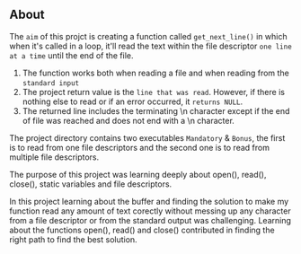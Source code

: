 
## About
The `aim` of this projct is creating a function called `get_next_line()` in which when it's called in a loop, it'll read the text within the file descriptor `one line at a time` until the end of the file.

1) The function works both when reading a file and when reading from the `standard input`
2) The project return value is the `line that was read`. However, if there is nothing else to read or if an error occurred, it `returns NULL`.
3) The returned line includes the terminating \n character except if the end of file was reached and does not end with a \n character.


The project directory contains two executables `Mandatory` & `Bonus`, the first is to read from one file descriptors and the second one is to read from multiple file descriptors.

The purpose of this project was learning deeply about open(), read(), close(), static variables and file descriptors.

In this project learning about the buffer and finding the solution to make my function read any amount of text corectly without messing up any character from a file descriptor or from the standard output was challenging. Learning about the functions open(), read() and close() contributed in finding the right path to find the best solution.
